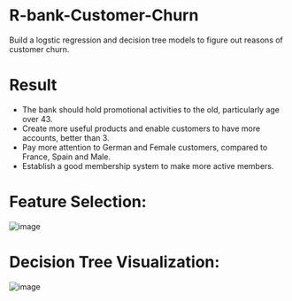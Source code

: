 # R-bank-Customer-Churn
Build a logstic regression and decision tree models to figure out reasons of customer churn.

# Result
* The bank should hold promotional activities to the old, particularly age over 43. 
* Create more useful products and enable customers to have more accounts, better than 3. 
* Pay more attention to German and Female customers, compared to France, Spain and Male. 
* Establish a good membership system to make more active members.

# Feature Selection:
![image](https://github.com/Junchi0905/R-bank-Customer-Churn/blob/master/Feature%20Selection.png)

# Decision Tree Visualization:
![image](https://github.com/Junchi0905/R-bank-Customer-Churn/blob/master/Tree.png)
